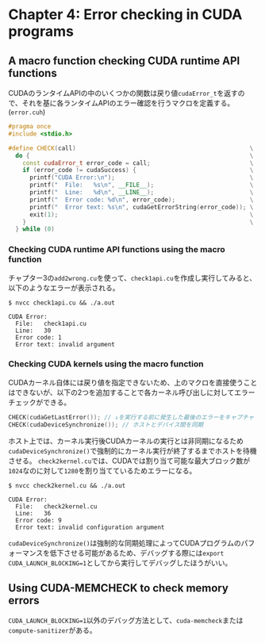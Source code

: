 # Chapter 4: Error checking in CUDA programs

## A macro function checking CUDA runtime API functions

CUDAのランタイムAPIの中のいくつかの関数は戻り値`cudaError_t`を返すので、それを基に各ランタイムAPIのエラー確認を行うマクロを定義する。(`error.cuh`)

```c++
#pragma once
#include <stdio.h>

#define CHECK(call)                                                 \
  do {                                                              \
    const cudaError_t error_code = call;                            \
    if (error_code != cudaSuccess) {                                \
      printf("CUDA Error:\n");                                      \
      printf("  File:   %s\n", __FILE__);                           \
      printf("  Line:   %d\n", __LINE__);                           \
      printf("  Error code: %d\n", error_code);                     \
      printf("  Error text: %s\n", cudaGetErrorString(error_code)); \
      exit(1);                                                      \
    }                                                               \
  } while (0)
```

### Checking CUDA runtime API functions using the macro function

チャプター3の`add2wrong.cu`を使って、`check1api.cu`を作成し実行してみると、以下のようなエラーが表示される。

```shell
$ nvcc check1api.cu && ./a.out
```

```shell
CUDA Error:
  File:   check1api.cu
  Line:   30
  Error code: 1
  Error text: invalid argument
```

### Checking CUDA kernels using the macro function

CUDAカーネル自体には戻り値を指定できないため、上のマクロを直接使うことはできないが、以下の2つを追加することで各カーネル呼び出しに対してエラーチェックができる。

```c++
CHECK(cudaGetLastError()); // ↓を実行する前に発生した最後のエラーをキャプチャ
CHECK(cudaDeviceSynchronize()); // ホストとデバイス間を同期
```

ホスト上では、カーネル実行後CUDAカーネルの実行とは非同期になるため`cudaDeviceSynchronize()`で強制的にカーネル実行が終了するまでホストを待機させる。
`check2kernel.cu`では、CUDAでは割り当て可能な最大ブロック数が`1024`なのに対して`1280`を割り当てているためエラーになる。

```shell
$ nvcc check2kernel.cu && ./a.out
```

```shell
CUDA Error:
  File:   check2kernel.cu
  Line:   36
  Error code: 9
  Error text: invalid configuration argument
```

`cudaDeviceSynchronize()`は強制的な同期処理によってCUDAプログラムのパフォーマンスを低下させる可能があるため、デバッグする際には`export CUDA_LAUNCH_BLOCKING=1`としてから実行してデバッグしたほうがいい。

## Using CUDA-MEMCHECK to check memory errors

`CUDA_LAUNCH_BLOCKING=1`以外のデバッグ方法として、`cuda-memcheck`または`compute-sanitizer`がある。
